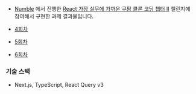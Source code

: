 - [Numble](https://www.numble.it/) 에서 진행한 [React 가장 실무에 가까운 쿠팡 클론 코딩 챕터 ⅠⅠ](https://www.numble.it/d15e84e8-813e-4292-beb8-40790443c69c) 챌린지에 참여해서 구현한 과제 결과물입니다.

- [4회차](https://github.com/dkmqflx/coupang-clone-2/tree/stage4)

- [5회차](https://github.com/dkmqflx/coupang-clone-2/tree/stage5)

- [6회차](https://github.com/dkmqflx/coupang-clone-2/tree/stage6)

### 기술 스택

- Next.js, TypeScript, React Query v3
